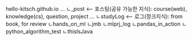 hello-kitsch.github.io
...
ㄴ_post <-- 포스팅(공유 가능한 지식): course(web), knowledge(cs), question, project
...
ㄴstudyLog <-- 로그(정크지식): from book, for review
  ㄴhands_on_ml
  ㄴjmb
  ㄴmlprj_log
  ㄴpandas_in_action
  ㄴpython_algorithm_test
  ㄴthisIsJava
